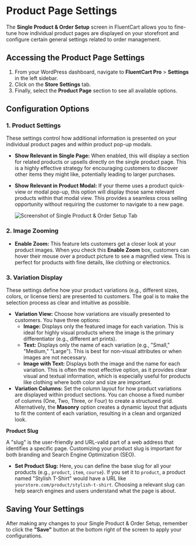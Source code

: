  # Product Page Settings 

The **Single Product & Order Setup** screen in FluentCart allows you to fine-tune how individual product pages are displayed on your storefront and configure certain general settings related to order management.

## Accessing the Product Page Settings

1. From your WordPress dashboard, navigate to **FluentCart Pro** > **Settings** in the left sidebar.
2. Click on the **Store Settings** tab. 
3. Finally, select the **Product Page** section to see all available options.

## Configuration Options

### 1. Product Settings

These settings control how additional information is presented on your individual product pages and within product pop-up modals.

* **Show Relevant in Single Page:** When enabled, this will display a section for related products or upsells directly on the single product page. This is a highly effective strategy for encouraging customers to discover other items they might like, potentially leading to larger purchases.
* **Show Relevant in Product Modal:** If your theme uses a product quick-view or modal pop-up, this option will display those same relevant products within that modal view. This provides a seamless cross selling opportunity without requiring the customer to navigate to a new page.

    ![Screenshot of Single Product & Order Setup Tab](/images/settings-configuration/product-page-settings/single-product-order-setup.png)

### 2. Image Zooming

* **Enable Zoom:** This feature lets customers get a closer look at your product images. When you check this **Enable Zoom** box, customers can hover their mouse over a product picture to see a magnified view. This is perfect for products with fine details, like clothing or electronics.

### 3. Variation Display

These settings define how your product variations (e.g., different sizes, colors, or license tiers) are presented to customers. The goal is to make the selection process as clear and intuitive as possible.

* **Variation View:** Choose how variations are visually presented to customers. You have three options:
    * **Image:** Displays only the featured image for each variation. This is ideal for highly visual products where the image is the primary differentiator (e.g., different art prints).
    * **Text:** Displays only the name of each variation (e.g., "Small," "Medium," "Large"). This is best for non-visual attributes or when images are not necessary.
    * **Image with Text:** Displays both the image and the name for each variation. This is often the most effective option, as it provides clear visual and textual information, which is especially useful for products like clothing where both color and size are important.
* **Variation Columns:** Set the column layout for how product variations are displayed within product sections. You can choose a fixed number of columns (One, Two, Three, or Four) to create a structured grid. Alternatively, the **Masonry** option creates a dynamic layout that adjusts to fit the content of each variation, resulting in a clean and organized look.

**Product Slug**

A "slug" is the user-friendly and URL-valid part of a web address that identifies a specific page. Customizing your product slug is important for both branding and Search Engine Optimization (SEO).

* **Set Product Slug:** Here, you can define the base slug for all your products (e.g., `product`, `item`, `course`). If you set it to `product`, a product named "Stylish T-Shirt" would have a URL like `yourstore.com/product/stylish-t-shirt`. Choosing a relevant slug can help search engines and users understand what the page is about.

## Saving Your Settings

After making any changes to your Single Product & Order Setup, remember to click the **"Save"** button at the bottom right of the screen to apply your configurations.

